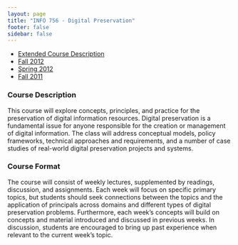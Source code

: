 ```yaml
---
layout: page
title: "INFO 756 - Digital Preservation"
footer: false
sidebar: false
---
```

<div class="subnav">
    <ul class="nav nav-pills">
        <li><a href="http://www.ischool.drexel.edu/Home/Academics/CourseDescriptions/Course?courseID=149">Extended Course Description</a></li>
        <li><a href="{{ root_url }}/teaching/drexel-info756/2012-fall">Fall 2012</a></li>
        <li class="disabled"><a href="#">Spring 2012</a></li>
        <li class="disabled"><a href="#">Fall 2011</a></li>
    </ul>
</div>

### Course Description

This course will explore concepts, principles, and practice for the preservation of digital information resources. Digital preservation is a fundamental issue for anyone responsible for the creation or management of digital information. The class will address conceptual models, policy frameworks, technical approaches and requirements, and a number of case studies of real-world digital preservation projects and systems.

### Course Format

The course will consist of weekly lectures, supplemented by readings, discussion, and assignments. Each week will focus on specific primary topics, but students should seek connections between the topics and the application of principals across domains and different types of digital preservation problems. Furthermore, each week’s concepts will build on concepts and material introduced and discussed in previous weeks. In discussion, students are encouraged to bring up past experience when relevant to the current week’s topic.
